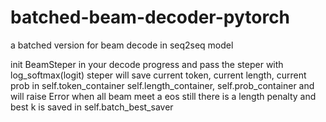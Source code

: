 # batched-beam-decoder-pytorch
a batched version for beam decode in seq2seq model


init BeamSteper in your decode progress and pass the steper with log_softmax(logit) steper will save current token, current length, current prob in self.token_container self.length_container, self.prob_container
and will raise Error when all beam meet a eos 
still there is a length penalty and best k is saved in self.batch_best_saver 
